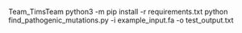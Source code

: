 Team_TimsTeam
python3 -m pip install -r requirements.txt
python find_pathogenic_mutations.py -i example_input.fa -o test_output.txt